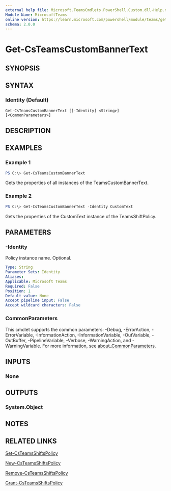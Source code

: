 ```yaml
---
external help file: Microsoft.TeamsCmdlets.PowerShell.Custom.dll-Help.xml
Module Name: MicrosoftTeams
online version: https://learn.microsoft.com/powershell/module/teams/get-teamsshiftspolicy
schema: 2.0.0
---
```


# Get-CsTeamsCustomBannerText

## SYNOPSIS


## SYNTAX

### Identity (Default)
```
Get-CsTeamsCustomBannerText [[-Identity] <String>] [<CommonParameters>]
```

## DESCRIPTION



## EXAMPLES

### Example 1
```powershell
PS C:\> Get-CsTeamsCustomBannerText
```

Gets the properties of all instances of the TeamsCustomBannerText.

### Example 2
```powershell
PS C:\> Get-CsTeamsCustomBannerText -Identity CustomText
```

Gets the properties of the CustomText instance of the TeamsShiftPolicy.

## PARAMETERS

### -Identity
Policy instance name. Optional.

```yaml
Type: String
Parameter Sets: Identity
Aliases:
Applicable: Microsoft Teams
Required: False
Position: 1
Default value: None
Accept pipeline input: False
Accept wildcard characters: False
```

### CommonParameters
This cmdlet supports the common parameters: -Debug, -ErrorAction, -ErrorVariable, -InformationAction, -InformationVariable, -OutVariable, -OutBuffer, -PipelineVariable, -Verbose, -WarningAction, and -WarningVariable. For more information, see [about_CommonParameters](https://go.microsoft.com/fwlink/?LinkID=113216).


## INPUTS

### None

## OUTPUTS

### System.Object
## NOTES

## RELATED LINKS

[Set-CsTeamsShiftsPolicy](Set-CsTeamsShiftsPolicy.md)

[New-CsTeamsShiftsPolicy](New-CsTeamsShiftsPolicy.md)

[Remove-CsTeamsShiftsPolicy](Remove-CsTeamsShiftsPolicy.md)

[Grant-CsTeamsShiftsPolicy](Grant-CsTeamsShiftsPolicy.md)
